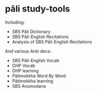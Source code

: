 # pāli study-tools

Including:

- SBS Pāli Dictionary
- SBS Pāli-English Recitations
- Analysis of SBS Pāli-English Recitations

And various Anki decs:

- SBS Pāli-English Vocab
- DHP Vocab
- DHP learning
- Pātimokkha Word By Word
- Pātimokkha learning
- SBS Anumodana
